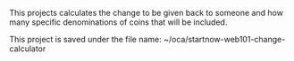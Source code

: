 This projects calculates the change to be given back to someone and how many specific denominations of coins that will be included.

This project is saved under the file name: ~/oca/startnow-web101-change-calculator